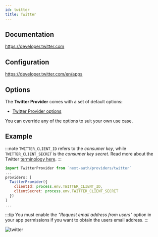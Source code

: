 ```yaml
---
id: twitter
title: Twitter
---
```


## Documentation

https://developer.twitter.com

## Configuration

https://developer.twitter.com/en/apps

## Options

The **Twitter Provider** comes with a set of default options:

- [Twitter Provider options](https://github.com/nextauthjs/next-auth/blob/main/src/providers/twitter.js)

You can override any of the options to suit your own use case.

## Example

:::note
`TWITTER_CLIENT_ID` refers to the *consumer key*, while `TWITTER_CLIENT_SECRET` is the *consumer key secret*. Read more about the Twitter [terminology here](https://developer.twitter.com/en/docs/authentication/oauth-1-0a/obtaining-user-access-tokens#:~:text=Terminology%20clarification).
:::

```js
import TwitterProvider from `next-auth/providers/twitter`
...
providers: [
  TwitterProvider({
    clientId: process.env.TWITTER_CLIENT_ID,
    clientSecret: process.env.TWITTER_CLIENT_SECRET
  })
]
...
```

:::tip
You must enable the _"Request email address from users"_ option in your app permissions if you want to obtain the users email address.
:::

![twitter](https://user-images.githubusercontent.com/7902980/83944068-1640ca80-a801-11ea-959c-0e744e2144f7.PNG)
